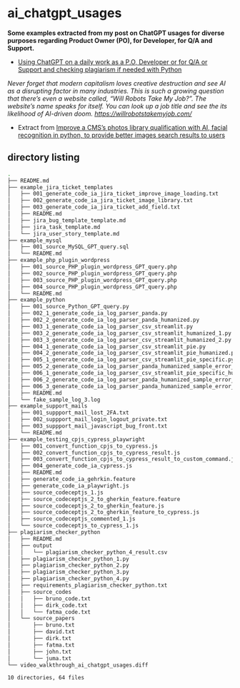 # ai_chatgpt_usages



**Some examples extracted from my post on ChatGPT usages for diverse purposes regarding Product Owner (PO), for Developer, for Q/A and Support.**


- [Using ChatGPT on a daily work as a P.O, Developer or for Q/A or Support and checking plagiarism if needed with Python](https://flaven.fr/2023/02/using-chatgpt-on-a-daily-work-as-a-p-o-developer-or-for-q-a-or-support-and-checking-plagiarism-if-needed-with-python/)



_Never forget that modern capitalism loves creative destruction and see AI as a disrupting factor in many industries. This is such a growing question that there’s even a website called, “Will Robots Take My Job?”. The website’s name speaks for itself. You can look up a job title and see the its likelihood of AI-driven doom. https://willrobotstakemyjob.com/_


- Extract from [Improve a CMS’s photos library qualification with AI, facial recognition in python, to provide better images search results to users
](https://flaven.fr/2020/06/improve-a-cms-photos-library-qualification-with-ai-facial-recognition-in-python-to-provide-better-images-search-results-to-users/)






## directory listing

```bash
.
├── README.md
├── example_jira_ticket_templates
│   ├── 001_generate_code_ia_jira_ticket_improve_image_loading.txt
│   ├── 002_generate_code_ia_jira_ticket_image_library.txt
│   ├── 003_generate_code_ia_jira_ticket_add_field.txt
│   ├── README.md
│   ├── jira_bug_template_template.md
│   ├── jira_task_template.md
│   └── jira_user_story_template.md
├── example_mysql
│   ├── 001_source_MySQL_GPT_query.sql
│   └── README.md
├── example_php_plugin_wordpress
│   ├── 001_source_PHP_plugin_wordpress_GPT_query.php
│   ├── 002_source_PHP_plugin_wordpress_GPT_query.php
│   ├── 003_source_PHP_plugin_wordpress_GPT_query.php
│   ├── 004_source_PHP_plugin_wordpress_GPT_query.php
│   └── README.md
├── example_python
│   ├── 001_source_Python_GPT_query.py
│   ├── 002_1_generate_code_ia_log_parser_panda.py
│   ├── 002_2_generate_code_ia_log_parser_panda_humanized.py
│   ├── 003_1_generate_code_ia_log_parser_csv_streamlit.py
│   ├── 003_2_generate_code_ia_log_parser_csv_streamlit_humanized_1.py
│   ├── 003_3_generate_code_ia_log_parser_csv_streamlit_humanized_2.py
│   ├── 004_1_generate_code_ia_log_parser_csv_streamlit_pie.py
│   ├── 004_2_generate_code_ia_log_parser_csv_streamlit_pie_humanized.py
│   ├── 005_1_generate_code_ia_log_parser_csv_streamlit_pie_specific.py
│   ├── 005_2_generate_code_ia_log_parser_panda_humanized_sample_error_data.csv
│   ├── 006_1_generate_code_ia_log_parser_csv_streamlit_pie_specific_humanized.py
│   ├── 006_2_generate_code_ia_log_parser_panda_humanized_sample_error_data_humanized.csv
│   ├── 006_3_generate_code_ia_log_parser_panda_humanized_sample_error_data_humanized_2.csv
│   ├── README.md
│   └── fake_sample_log_3.log
├── example_support_mails
│   ├── 001_suppport_mail_lost_2FA.txt
│   ├── 002_suppport_mail_login_logout_private.txt
│   ├── 003_suppport_mail_javascript_bug_front.txt
│   └── README.md
├── example_testing_cpjs_cypress_playwright
│   ├── 001_convert_function_cpjs_to_cypress.js
│   ├── 002_convert_function_cpjs_to_cypress_result.js
│   ├── 003_convert_function_cpjs_to_cypress_result_to_custom_command.js
│   ├── 004_generate_code_ia_cypress.js
│   ├── README.md
│   ├── generate_code_ia_gehrkin.feature
│   ├── generate_code_ia_playwright.js
│   ├── source_codeceptjs_1.js
│   ├── source_codeceptjs_2_to_gherkin_feature.feature
│   ├── source_codeceptjs_2_to_gherkin_feature.js
│   ├── source_codeceptjs_2_to_gherkin_feature_to_cypress.js
│   ├── source_codeceptjs_commented_1.js
│   └── source_codeceptjs_to_cypress_1.js
├── plagiarism_checker_python
│   ├── README.md
│   ├── output
│   │   └── plagiarism_checker_python_4_result.csv
│   ├── plagiarism_checker_python_1.py
│   ├── plagiarism_checker_python_2.py
│   ├── plagiarism_checker_python_3.py
│   ├── plagiarism_checker_python_4.py
│   ├── requirements_plagiarism_checker_python.txt
│   ├── source_codes
│   │   ├── bruno_code.txt
│   │   ├── dirk_code.txt
│   │   └── fatma_code.txt
│   └── source_papers
│       ├── bruno.txt
│       ├── david.txt
│       ├── dirk.txt
│       ├── fatma.txt
│       ├── john.txt
│       └── juma.txt
└── video_walkthrough_ai_chatgpt_usages.diff

10 directories, 64 files
```
